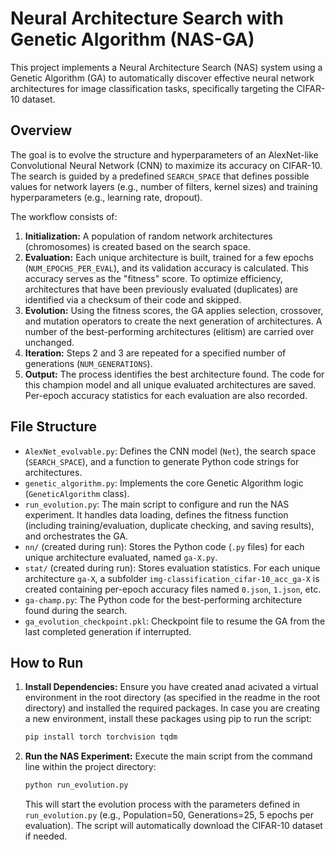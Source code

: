 # Neural Architecture Search with Genetic Algorithm (NAS-GA)

This project implements a Neural Architecture Search (NAS) system using a Genetic Algorithm (GA) to automatically discover effective neural network architectures for image classification tasks, specifically targeting the CIFAR-10 dataset.

## Overview

The goal is to evolve the structure and hyperparameters of an AlexNet-like Convolutional Neural Network (CNN) to maximize its accuracy on CIFAR-10. The search is guided by a predefined `SEARCH_SPACE` that defines possible values for network layers (e.g., number of filters, kernel sizes) and training hyperparameters (e.g., learning rate, dropout).

The workflow consists of:
1.  **Initialization:** A population of random network architectures (chromosomes) is created based on the search space.
2.  **Evaluation:** Each unique architecture is built, trained for a few epochs (`NUM_EPOCHS_PER_EVAL`), and its validation accuracy is calculated. This accuracy serves as the "fitness" score. To optimize efficiency, architectures that have been previously evaluated (duplicates) are identified via a checksum of their code and skipped.
3.  **Evolution:** Using the fitness scores, the GA applies selection, crossover, and mutation operators to create the next generation of architectures. A number of the best-performing architectures (elitism) are carried over unchanged.
4.  **Iteration:** Steps 2 and 3 are repeated for a specified number of generations (`NUM_GENERATIONS`).
5.  **Output:** The process identifies the best architecture found. The code for this champion model and all unique evaluated architectures are saved. Per-epoch accuracy statistics for each evaluation are also recorded.

## File Structure

*   `AlexNet_evolvable.py`: Defines the CNN model (`Net`), the search space (`SEARCH_SPACE`), and a function to generate Python code strings for architectures.
*   `genetic_algorithm.py`: Implements the core Genetic Algorithm logic (`GeneticAlgorithm` class).
*   `run_evolution.py`: The main script to configure and run the NAS experiment. It handles data loading, defines the fitness function (including training/evaluation, duplicate checking, and saving results), and orchestrates the GA.
*   `nn/` (created during run): Stores the Python code (`.py` files) for each unique architecture evaluated, named `ga-X.py`.
*   `stat/` (created during run): Stores evaluation statistics. For each unique architecture `ga-X`, a subfolder `img-classification_cifar-10_acc_ga-X` is created containing per-epoch accuracy files named `0.json`, `1.json`, etc.
*   `ga-champ.py`: The Python code for the best-performing architecture found during the search.
*   `ga_evolution_checkpoint.pkl`: Checkpoint file to resume the GA from the last completed generation if interrupted.

## How to Run

1.  **Install Dependencies:**
    Ensure you have created anad acivated a virtual environment in the root directory (as specified in the readme in the root directory) and installed the required packages. In case you are creating a new environment, install these packages using pip to run the script:
    ```bash
    pip install torch torchvision tqdm
    ```

2.  **Run the NAS Experiment:**
    Execute the main script from the command line within the project directory:
    ```bash
    python run_evolution.py
    ```
    This will start the evolution process with the parameters defined in `run_evolution.py` (e.g., Population=50, Generations=25, 5 epochs per evaluation). The script will automatically download the CIFAR-10 dataset if needed.